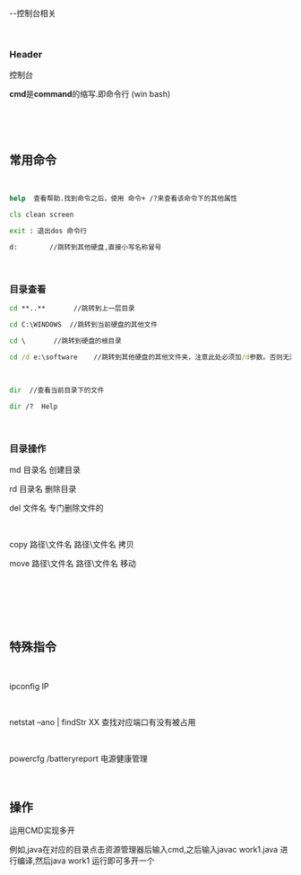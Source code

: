 --控制台相关

‍

### Header

控制台

**cmd**是**command**的缩写.即命令行 (win bash)

‍

‍

## 常用命令

‍

```cmd
help  查看帮助.找到命令之后，使用 命令+ /?来查看该命令下的其他属性

cls clean screen

exit : 退出dos 命令行

d:        //跳转到其他硬盘,直接小写名称冒号
```

‍

### 目录查看

```cmd
cd **..**       //跳转到上一层目录

cd C:\WINDOWS  //跳转到当前硬盘的其他文件

cd \       //跳转到硬盘的根目录

cd /d e:\software    //跳转到其他硬盘的其他文件夹，注意此处必须加/d参数。否则无法跳转。
```

‍

```cmd
dir  //查看当前目录下的文件

dir /?  Help
```

‍

### 目录操作

md 目录名    创建目录

rd 目录名    删除目录

del 文件名    专门删除文件的

‍

copy 路径\文件名 路径\文件名    拷贝    

move 路径\文件名 路径\文件名    移动    

‍

‍

‍

## 特殊指令 

‍

ipconfig  IP

‍

netstat –ano | findStr  XX     查找对应端口有没有被占用

‍

powercfg /batteryreport      电源健康管理

‍

## 操作

运用CMD实现多开

例如,java在对应的目录点击资源管理器后输入cmd,之后输入javac work1.java 进行编译,然后java work1 运行即可多开一个

‍
